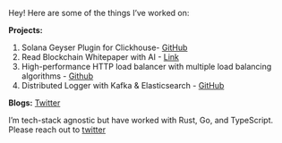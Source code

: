 Hey! Here are some of the things I’ve worked on:  

**Projects:**  
1. Solana Geyser Plugin for Clickhouse- [GitHub](https://github.com/paahaad/Solana-Geyser-Plugin-for-ClickHouse)
2. Read Blockchain Whitepaper with AI   - [Link](https://protocals.xyz/) 
3. High-performance HTTP load balancer with multiple load balancing algorithms - [Github](https://github.com/paahaad/load-balancer)
4. Distributed Logger with Kafka & Elasticsearch - [GitHub](https://github.com/paahaad/distributed-logger)  

**Blogs:**  [Twitter](https://x.com/ParvatRajSingh/articles)

I’m tech-stack agnostic but have worked with Rust, Go, and TypeScript. Please reach out to [twitter](https://x.com/ParvatRajSingh)

